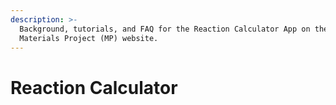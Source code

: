 ```yaml
---
description: >-
  Background, tutorials, and FAQ for the Reaction Calculator App on the
  Materials Project (MP) website.
---
```


# Reaction Calculator

